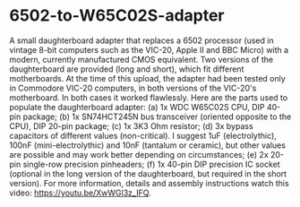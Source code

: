 # 6502-to-W65C02S-adapter
A small daughterboard adapter that replaces a 6502 processor (used in vintage 8-bit computers such as the VIC-20, Apple II and BBC Micro) with a modern, currently manufactured CMOS equivalent. Two versions of the daughterboard are provided (long and short), which fit different motherboards. At the time of this upload, the adapter had been tested only in Commodore VIC-20 computers, in both versions of the VIC-20's motherboard. In both cases it worked flawlessly. Here are the parts used to populate the daughterboard adapter: (a) 1x WDC W65C02S CPU, DIP 40-pin package; (b) 1x SN74HCT245N bus transceiver (oriented opposite to the CPU), DIP 20-pin package; (c) 1x 3K3 Ohm resistor; (d) 3x bypass capacitors of different values (non-critical). I suggest 1uF (electrolythic), 100nF (mini-electrolythic) and 10nF (tantalum or ceramic), but other values are possible and may work better depending on circumstances; (e) 2x 20-pin single-row precision pinheaders; (f) 1x 40-pin DIP precision IC socket (optional in the long version of the daughterboard, but required in the short version). For more information, details and assembly instructions watch this video: https://youtu.be/XwWGl3z_IFQ.
